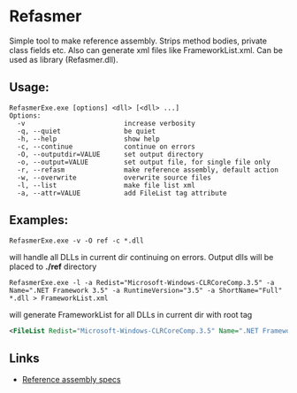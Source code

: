# Refasmer

Simple tool to make reference assembly. Strips method bodies, private class fields etc. Also can generate xml files like FrameworkList.xml.
Can be used as library (Refasmer.dll).

## Usage:
```
RefasmerExe.exe [options] <dll> [<dll> ...]
Options:
  -v                         increase verbosity
  -q, --quiet                be quiet
  -h, --help                 show help
  -c, --continue             continue on errors
  -O, --outputdir=VALUE      set output directory
  -o, --output=VALUE         set output file, for single file only
  -r, --refasm               make reference assembly, default action
  -w, --overwrite            overwrite source files
  -l, --list                 make file list xml
  -a, --attr=VALUE           add FileList tag attribute
```

## Examples:

```RefasmerExe.exe -v -O ref -c *.dll```

will handle all DLLs in current dir continuing on errors. Output dlls will be placed to **./ref** directory

```RefasmerExe.exe -l -a Redist="Microsoft-Windows-CLRCoreComp.3.5" -a Name=".NET Framework 3.5" -a RuntimeVersion="3.5" -a ShortName="Full" *.dll > FrameworkList.xml```

will generate FrameworkList for all DLLs in current dir with root tag

```xml
<FileList Redist="Microsoft-Windows-CLRCoreComp.3.5" Name=".NET Framework 3.5" RuntimeVersion="3.5" ShortName="Full">
```

## Links

* [Reference assembly specs](https://docs.microsoft.com/en-us/dotnet/standard/assembly/reference-assemblies)
